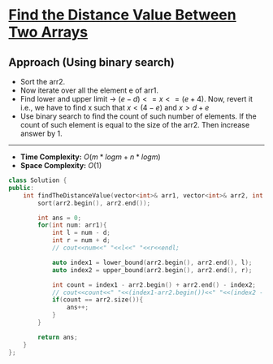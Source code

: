 # [Find the Distance Value Between Two Arrays](https://leetcode.com/problems/find-the-distance-value-between-two-arrays/description/)

## Approach (Using binary search)
- Sort the arr2.
- Now iterate over all the element e of arr1.
- Find lower and upper limit -> $(e-d) <= x <= (e+4)$. Now, revert it i.e., we have to find x such that $x < (4-e)$ and $x > d+e$ 
- Use binary search to find the count of such number of elements. If the count of such element is equal to the size of the arr2. Then increase answer by 1. 

---

- **Time Complexity:** $O(m*logm + n * logm)$
- **Space Complexity:** $O(1)$


```cpp
class Solution {
public:
    int findTheDistanceValue(vector<int>& arr1, vector<int>& arr2, int d) {
        sort(arr2.begin(), arr2.end());

        int ans = 0;
        for(int num: arr1){
            int l = num - d;
            int r = num + d;
            // cout<<num<<" "<<l<<" "<<r<<endl;

            auto index1 = lower_bound(arr2.begin(), arr2.end(), l);
            auto index2 = upper_bound(arr2.begin(), arr2.end(), r);

            int count = index1 - arr2.begin() + arr2.end() - index2;
            // cout<<count<<" "<<(index1-arr2.begin())<<" "<<(index2 - arr2.begin())<<endl;
            if(count == arr2.size()){
                ans++;
            }
        }

        return ans;
    }
};
```